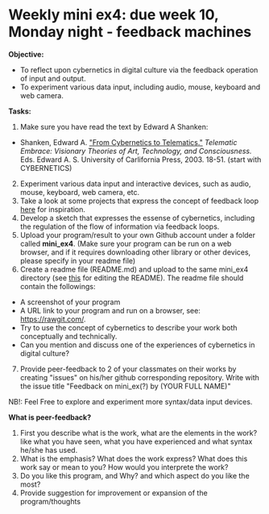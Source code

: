 # Weekly mini ex4: due week 10, Monday night - feedback machines

**Objective:**
- To reflect upon cybernetics in digital culture via the feedback operation of input and output. 
- To experiment various data input, including audio, mouse, keyboard and web camera. 

**Tasks:**
1. Make sure you have read the text by Edward A Shanken: 
- Shanken, Edward A. ["From Cybernetics to Telematics."](https://issuu.com/xixkoo/docs/91723085-from-cybernetics-to-telema) *Telematic Embrace: Visionary Theories of Art, Technology, and Consciousness.* Eds. Edward A. S. University of Carlifornia Press, 2003. 18-51. (start with CYBERNETICS) 
2. Experiment various data input and interactive devices, such as audio, mouse, keyboard, web camera, etc.
3. Take a look at some projects that express the concept of feedback loop [here](http://www.creativeapplications.net/processing/feedback-machines-mis-using-technology-non-linear-behavioural-systems/) for inspiration. 
4. Develop a sketch that expresses the essense of cybernetics, including the regulation of the flow of information via feedback loops. 
5. Upload your program/result to your own Github account under a folder called **mini_ex4**. (Make sure your program can be run on a web browser, and if it requires downloading other library or other devices, please specify in your readme file) 
6. Create a readme file (README.md) and upload to the same mini_ex4 directory (see [this](https://github.com/adam-p/markdown-here/wiki/Markdown-Cheatsheet) for editing the README). The readme file should contain the followings:
- A screenshot of your program
- A URL link to your program and run on a browser, see: https://rawgit.com/.
- Try to use the concept of cybernetics to describe your work both conceptually and technically. 
- Can you mention and discuss one of the experiences of cybernetics in digital culture?
7. Provide peer-feedback to 2 of your classmates on their works by creating "issues" on his/her github corresponding repository. Write with the issue title "Feedback on mini_ex(?) by (YOUR FULL NAME)"

NB!: Feel Free to explore and experiment more syntax/data input devices.

**What is peer-feedback?**
1. First you describe what is the work, what are the elements in the work? like what you have seen, what you have experienced and what syntax he/she has used.
2. What is the emphasis? What does the work express? What does this work say or mean to you? How would you interprete the work?
3. Do you like this program, and Why? and which aspect do you like the most? 
4. Provide suggestion for improvement or expansion of the program/thoughts
